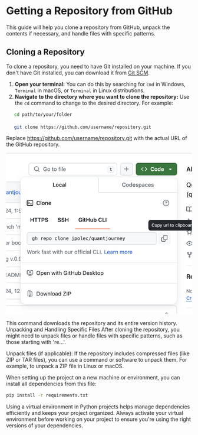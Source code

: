 # Getting a Repository from GitHub

This guide will help you clone a repository from GitHub, unpack the contents if necessary, and handle files with specific patterns.

## Cloning a Repository

To clone a repository, you need to have Git installed on your machine. If you don't have Git installed, you can download it from [Git SCM](https://git-scm.com/).

1. **Open your terminal:** You can do this by searching for `cmd` in Windows, `Terminal` in macOS, or `Terminal` in Linux distributions.
2. **Navigate to the directory where you want to clone the repository:** Use the `cd` command to change to the desired directory. For example:
```bash
   cd path/to/your/folder

   git clone https://github.com/username/repository.git
```

Replace https://github.com/username/repository.git with the actual URL of the GitHub repository.

![gh repo clone](./gh_repo_clone.png)

This command downloads the repository and its entire version history.
Unpacking and Handling Specific Files
After cloning the repository, you might need to unpack files or handle files with specific patterns, such as those starting with 're...'.

Unpack files (if applicable): If the repository includes compressed files (like ZIP or TAR files), you can use a command or software to unpack them. For example, to unpack a ZIP file in Linux or macOS.


When setting up the project on a new machine or environment, you can install all dependencies from this file:
```bash
pip install -r requirements.txt
```
Using a virtual environment in Python projects helps manage dependencies efficiently and keeps your project organized. Always activate your virtual environment before working on your project to ensure you're using the right versions of your dependencies.